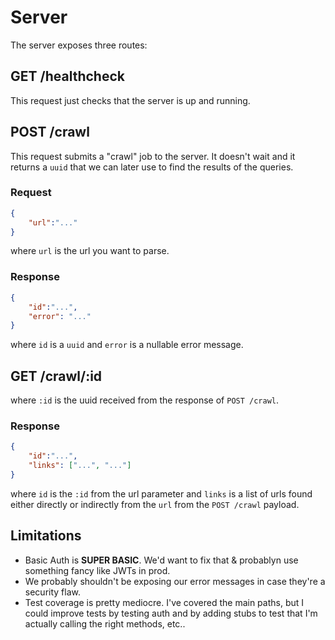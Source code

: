 # Server

The server exposes three routes:

## GET /healthcheck
This request just checks that the server is up and running.

## POST /crawl
This request submits a "crawl" job to the server. It doesn't wait and it returns a `uuid` that we can later use to find the results of the queries.

### Request

``` json
{
    "url":"..."
}
```
where `url` is the url you want to parse.

### Response

``` json
{
    "id":"...",
    "error": "..."
}
```
where `id` is a `uuid` and
`error` is a nullable error message.

## GET /crawl/:id
where `:id` is the uuid received from the response of `POST /crawl`.
### Response
``` json
{
    "id":"...",
    "links": ["...", "..."]
}
```
where `id` is the `:id` from the url parameter and
`links` is a list of urls found either directly or indirectly from the `url` from the `POST /crawl` payload.


## Limitations
- Basic Auth is **SUPER BASIC**. We'd want to fix that & probablyn  use something fancy like JWTs in prod.
- We probably shouldn't be exposing our error messages in case they're a security flaw.
- Test coverage is pretty mediocre. I've covered the main paths, but I could improve tests by testing auth and by adding stubs to test that I'm actually calling the right methods, etc..
